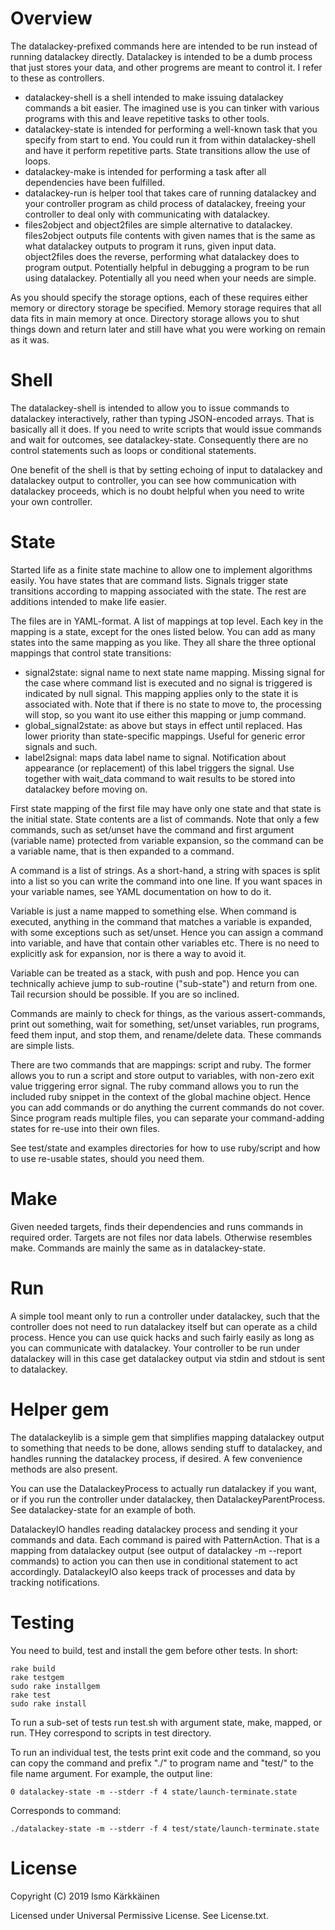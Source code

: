 # Overview

The datalackey-prefixed commands here are intended to be run instead of
running datalackey directly. Datalackey is intended to be a dumb process
that just stores your data, and other progrems are meant to control it.
I refer to these as controllers.

* datalackey-shell is a shell intended to make issuing datalackey commands a bit easier. The imagined use is you can tinker with various programs with this and leave repetitive tasks to other tools.
* datalackey-state is intended for performing a well-known task that you specify from start to end. You could run it from within datalackey-shell and have it perform repetitive parts. State transitions allow the use of loops.
* datalackey-make is intended for performing a task after all dependencies have been fulfilled.
* datalackey-run is helper tool that takes care of running datalackey and your controller program as child process of datalackey, freeing your controller to deal only with communicating with datalackey.
* files2object and object2files are simple alternative to datalackey. files2object outputs file contents with given names that is the same as what datalackey outputs to program it runs, given input data. object2files does the reverse, performing what datalackey does to program output. Potentially helpful in debugging a program to be run using datalackey. Potentially all you need when your needs are simple.

As you should specify the storage options, each of these requires either
memory or directory storage be specified. Memory storage requires that all
data fits in main memory at once. Directory storage allows you to shut things
down and return later and still have what you were working on remain as it was.

# Shell

The datalackey-shell is intended to allow you to issue commands to datalackey
interactively, rather than typing JSON-encoded arrays. That is basically all
it does. If you need to write scripts that would issue commands and wait for
outcomes, see datalackey-state. Consequently there are no control statements
such as loops or conditional statements.

One benefit of the shell is that by setting echoing of input to datalackey and
datalackey output to controller, you can see how communication with datalackey
proceeds, which is no doubt helpful when you need to write your own controller.

# State

Started life as a finite state machine to allow one to implement algorithms
easily. You have states that are command lists. Signals trigger state
transitions according to mapping associated with the state. The rest are
additions intended to make life easier.

The files are in YAML-format. A list of mappings at top level. Each key in the
mapping is a state, except for the ones listed below. You can add as many
states into the same mapping as you like. They all share the three optional
mappings that control state transitions:

* signal2state: signal name to next state name mapping. Missing signal for the case where command list is executed and no signal is triggered is indicated by null signal. This mapping applies only to the state it is associated with. Note that if there is no state to move to, the processing will stop, so you want ito use either this mapping or jump command.
* global_signal2state: as above but stays in effect until replaced. Has lower priority than state-specific mappings. Useful for generic error signals and such.
* label2signal: maps data label name to signal. Notification about appearance (or replacement) of this label triggers the signal. Use together with wait_data command to wait results to be stored into datalackey before moving on.

First state mapping of the first file may have only one state and that state
is the initial state. State contents are a list of commands. Note that only a
few commands, such as set/unset have the command and first argument (variable
name) protected from variable expansion, so the command can be a variable name,
that is then expanded to a command.

A command is a list of strings. As a short-hand, a string with spaces is split
into a list so you can write the command into one line. If you want spaces in
your variable names, see YAML documentation on how to do it.

Variable is just a name mapped to something else. When command is executed,
anything in the command that matches a variable is expanded, with some
exceptions such as set/unset. Hence you can assign a command into variable,
and have that contain other variables etc. There is no need to explicitly
ask for expansion, nor is there a way to avoid it.

Variable can be treated as a stack, with push and pop. Hence you can
technically achieve jump to sub-routine ("sub-state") and return from one.
Tail recursion should be possible. If you are so inclined.

Commands are mainly to check for things, as the various assert-commands,
print out something, wait for something, set/unset variables, run programs,
feed them input, and stop them, and rename/delete data. These commands are
simple lists.

There are two commands that are mappings: script and ruby. The former allows
you to run a script and store output to variables, with non-zero exit value
triggering error signal. The ruby command allows you to run the included ruby
snippet in the context of the global machine object. Hence you can add
commands or do anything the current commands do not cover. Since program
reads multiple files, you can separate your command-adding states for re-use
into their own files. 

See test/state and examples directories for how to use ruby/script and how to
use re-usable states, should you need them.

# Make

Given needed targets, finds their dependencies and runs commands in required
order. Targets are not files nor data labels. Otherwise resembles make.
Commands are mainly the same as in datalackey-state.

# Run

A simple tool meant only to run a controller under datalackey, such that the
controller does not need to run datalackey itself but can operate as a child
process. Hence you can use quick hacks and such fairly easily as long as you
can communicate with datalackey. Your controller to be run under datalackey
will in this case get datalackey output via stdin and stdout is sent to
datalackey.

# Helper gem

The datalackeylib is a simple gem that simplifies mapping datalackey output
to something that needs to be done, allows sending stuff to datalackey,
and handles running the datalackey process, if desired. A few convenience
methods are also present.

You can use the DatalackeyProcess to actually run datalackey if you want,
or if you run the controller under datalackey, then DatalackeyParentProcess.
See datalackey-state for an example of both.

DatalackeyIO handles reading datalackey process and sending it your commands
and data. Each command is paired with PatternAction. That is a mapping from
datalackey output (see output of datalackey -m --report commands) to
action you can then use in conditional statement to act accordingly.
DatalackeyIO also keeps track of processes and data by tracking notifications.

# Testing

You need to build, test and install the gem before other tests. In short:

    rake build
    rake testgem
    sudo rake installgem
    rake test
    sudo rake install

To run a sub-set of tests run test.sh with argument state, make, mapped, or run.
THey correspond to scripts in test directory.

To run an individual test, the tests print exit code and the command, so you
can copy the command and prefix "./" to program name and "test/" to the file
name argument. For example, the output line:

    0 datalackey-state -m --stderr -f 4 state/launch-terminate.state

Corresponds to command:

    ./datalackey-state -m --stderr -f 4 test/state/launch-terminate.state

# License

Copyright (C) 2019 Ismo Kärkkäinen

Licensed under Universal Permissive License. See License.txt.
